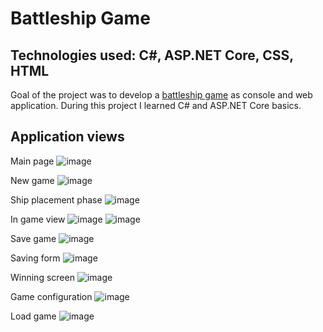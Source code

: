 # Battleship Game

## Technologies used: C#, ASP.NET Core, CSS, HTML

Goal of the project was to develop a [battleship game](https://en.wikipedia.org/wiki/Battleship_(game)) as console and web application. During this project I learned C# and ASP.NET Core basics.

## Application views

Main page
![image](https://user-images.githubusercontent.com/73603988/174026178-a131106f-53ef-4d11-bb1a-4a3795f69beb.png)

New game
![image](https://user-images.githubusercontent.com/73603988/174026370-f7689820-637e-41f3-868e-a0fee6aeeb9a.png)

Ship placement phase
![image](https://user-images.githubusercontent.com/73603988/174026436-0f7e2403-bc9d-4399-a334-c94d50b30031.png)

In game view
![image](https://user-images.githubusercontent.com/73603988/174026562-93cfcdee-c9f0-4f4f-a286-ca0bbea0ea39.png)
![image](https://user-images.githubusercontent.com/73603988/174026635-3e643ec0-d7db-4888-b39a-ec1097d78ac8.png)

Save game
![image](https://user-images.githubusercontent.com/73603988/174026754-510725da-d350-4d25-af7f-dce429bd03bb.png)

Saving form
![image](https://user-images.githubusercontent.com/73603988/174026849-44326acd-3de8-4ff4-93b9-26bdb20e867a.png)

Winning screen
![image](https://user-images.githubusercontent.com/73603988/174027172-7564c7af-e55d-4a90-92eb-a9f049cd9785.png)

Game configuration
![image](https://user-images.githubusercontent.com/73603988/174027497-b9ba3d20-543c-4ff0-8639-5e5edb28878b.png)

Load game
![image](https://user-images.githubusercontent.com/73603988/174027567-5dea17d3-60ee-4e46-8ca8-97f1a2d10fc8.png)
